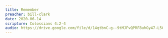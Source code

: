 ```yaml
---
title: Remember
preacher: bill-clark
date: 2020-06-14
scripture: Colossians 4:2-4
audio: https://drive.google.com/file/d/14qtbnC-g--9tMJFvQPRF8uhGy47-L50H/view
---
```

